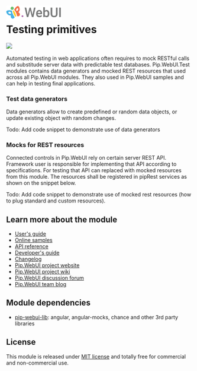 # <img src="https://github.com/pip-webui/pip-webui/raw/master/doc/Logo.png" alt="Pip.WebUI Logo" style="max-width:30%"> <br/> Testing primitives

![](https://img.shields.io/badge/license-MIT-blue.svg)

Automated testing in web applications often requires to mock RESTful calls and substitude server data
with predictable test databases. Pip.WebUI.Test modules contains data generators and mocked REST resources
that used across all Pip.WebUI modules. They also used in Pip.WebUI samples and can help in testing final applications.

### Test data generators

Data generators allow to create predefined or random data objects, or update existing object with random changes.

Todo: Add code snippet to demonstrate use of data generators

### Mocks for REST resources

Connected controls in Pip.WebUI rely on certain server REST API. Framework user is responsible for implementing that API 
according to specifications. For testing that API can replaced with mocked resources from this module. 
The resources shall be registered in pipRest services as shown on the snippet below.

Todo: Add code snippet to demonstrate use of mocked rest resources (how to plug standard and custom resources).

## Learn more about the module

- [User's guide](doc/UsersGuide.md)
- [Online samples](http://webui.pipdevs.com/pip-webui-test/index.html)
- [API reference](http://webui-api.pipdevs.com/pip-webui-test/index.html)
- [Developer's guide](doc/DevelopersGuide.md)
- [Changelog](CHANGELOG.md)
- [Pip.WebUI project website](http://www.pipwebui.org)
- [Pip.WebUI project wiki](https://github.com/pip-webui/pip-webui/wiki)
- [Pip.WebUI discussion forum](https://groups.google.com/forum/#!forum/pip-webui)
- [Pip.WebUI team blog](https://pip-webui.blogspot.com/)

## <a name="dependencies"></a>Module dependencies

* [pip-webui-lib](https://github.com/pip-webui/pip-webui-lib): angular, angular-mocks, chance and other 3rd party libraries

## <a name="license"></a>License

This module is released under [MIT license](License) and totally free for commercial and non-commercial use.
